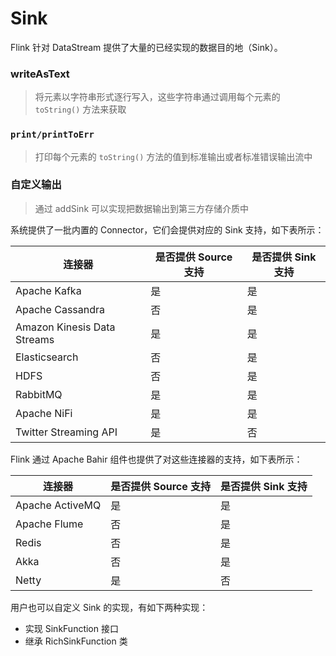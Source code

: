 # Sink

Flink 针对 DataStream 提供了大量的已经实现的数据目的地（Sink）。

### writeAsText

> 将元素以字符串形式逐行写入，这些字符串通过调用每个元素的 `toString()` 方法来获取

### `print/printToErr`

> 打印每个元素的 `toString()` 方法的值到标准输出或者标准错误输出流中

### 自定义输出

> 通过 addSink 可以实现把数据输出到第三方存储介质中

系统提供了一批内置的 Connector，它们会提供对应的 Sink 支持，如下表所示：

| 连接器                      | 是否提供 Source 支持 | 是否提供 Sink 支持 |
| --------------------------- | -------------------- | ------------------ |
| Apache Kafka                | 是                   | 是                 |
| Apache Cassandra            | 否                   | 是                 |
| Amazon Kinesis Data Streams | 是                   | 是                 |
| Elasticsearch               | 否                   | 是                 |
| HDFS                        | 否                   | 是                 |
| RabbitMQ                    | 是                   | 是                 |
| Apache NiFi                 | 是                   | 是                 |
| Twitter Streaming API       | 是                   | 否                 |

Flink 通过 Apache Bahir 组件也提供了对这些连接器的支持，如下表所示：

| 连接器          | 是否提供 Source 支持 | 是否提供 Sink 支持 |
| --------------- | -------------------- | ------------------ |
| Apache ActiveMQ | 是                   | 是                 |
| Apache Flume    | 否                   | 是                 |
| Redis           | 否                   | 是                 |
| Akka            | 否                   | 是                 |
| Netty           | 是                   | 否                 |

用户也可以自定义 Sink 的实现，有如下两种实现：

- 实现 SinkFunction 接口
- 继承 RichSinkFunction 类
